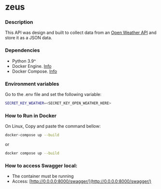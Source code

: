 # zeus
### Description
This API was design and built to collect data from an [Open Weather API](https://openweathermap.org/) and store it as a JSON data.

### Dependencies
- Python 3.9^
- Docker Engine. [Info](https://docs.docker.com/engine/install/)
- Docker Compose. [Info](https://docs.docker.com/compose/install/)

### Environment variables
Go to the .env file and set the following variable:
```sh
SECRET_KEY_WEATHER=<SECRET_KEY_OPEN_WEATHER_HERE>
```

### How to Run in Docker
On Linux, Copy and paste the command bellow:
```sh
docker-compose up --build
```
or

```sh
docker compose up --build
```


 ### How to access Swagger local:
 - The container must be running
 - Access: [http://0.0.0.0:8000/swagger/](http://0.0.0.0:8000/swagger/)
